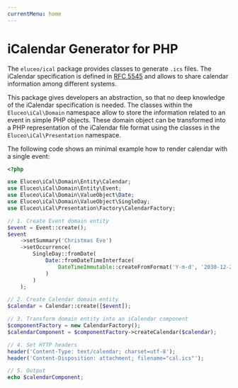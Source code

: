 ```yaml
---
currentMenu: home
---
```


# iCalendar Generator for PHP

The `eluceo/ical` package provides classes to generate `.ics` files.
The iCalendar specification is defined in [RFC 5545](https://tools.ietf.org/html/rfc5545) and allows to share calendar information among different systems.

This package gives developers an abstraction, so that no deep knowledge of the iCalendar specification is needed.
The classes within the `Eluceo\iCal\Domain` namespace allow to store the information related to an event in simple PHP objects.
These domain object can be transformed into a PHP representation of the iCalendar file format using the classes in the `Eluceo\iCal\Presentation` namespace.

The following code shows an minimal example how to render calendar with a single event:

```php
<?php

use Eluceo\iCal\Domain\Entity\Calendar;
use Eluceo\iCal\Domain\Entity\Event;
use Eluceo\iCal\Domain\ValueObject\Date;
use Eluceo\iCal\Domain\ValueObject\SingleDay;
use Eluceo\iCal\Presentation\Factory\CalendarFactory;

// 1. Create Event domain entity
$event = Event::create();
$event
    ->setSummary('Christmas Eve')
    ->setOccurrence(
        SingleDay::fromDate(
            Date::fromDateTimeInterface(
                DateTimeImmutable::createFromFormat('Y-m-d', '2030-12-24')
            )
        )
    );

// 2. Create Calendar domain entity
$calendar = Calendar::create([$event]);

// 3. Transform domain entity into an iCalendar component
$componentFactory = new CalendarFactory();
$calendarComponent = $componentFactory->createCalendar($calendar);

// 4. Set HTTP headers
header('Content-Type: text/calendar; charset=utf-8');
header('Content-Disposition: attachment; filename="cal.ics"');

// 5. Output
echo $calendarComponent;
```
